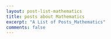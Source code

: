 ```yaml
---
layout: post-list-mathematics
title: posts about Mathematics
excerpt: "A List of Posts_Mathematics"
comments: false
---
```

